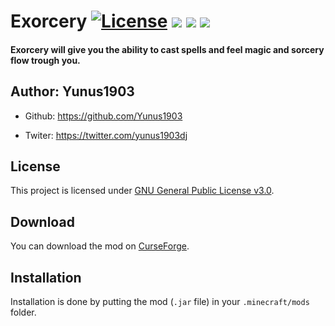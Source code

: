# Exorcery [![License](https://img.shields.io/badge/License-GPLv3-blue.svg)](https://raw.githubusercontent.com/Yunus1903/Exorcery/1.15/dev/LICENSE) [![](http://jenkins.yukay.info/buildStatus/icon?job=Minecraft+Mods%2FExorcery%20Dev)](https://github.com/Yunus1903/Exorcery) [![](http://cf.way2muchnoise.eu/full_376695_downloads.svg)](https://www.curseforge.com/minecraft/mc-mods/exorcery) [![](http://cf.way2muchnoise.eu/versions/376695.svg)](https://www.curseforge.com/minecraft/mc-mods/exorcery)

#### Exorcery will give you the ability to cast spells and feel magic and sorcery flow trough you.

## Author: Yunus1903
+ Github: https://github.com/Yunus1903

+ Twiter: https://twitter.com/yunus1903dj

## License
This project is licensed under [GNU General Public License v3.0](https://raw.githubusercontent.com/Yunus1903/Exorcery/1.15/dev/LICENSE).

## Download
You can download the mod on [CurseForge](https://www.curseforge.com/minecraft/mc-mods/exorcery).

## Installation
Installation is done by putting the mod (`.jar` file) in your `.minecraft/mods` folder.
